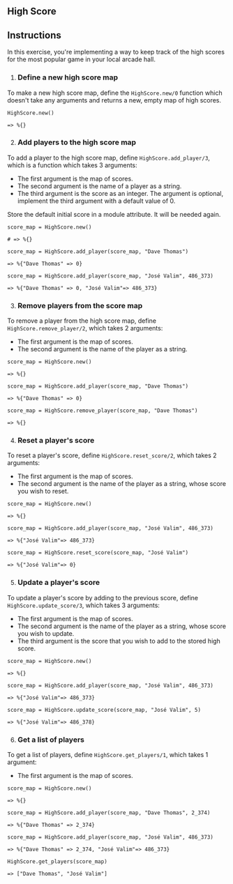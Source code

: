 ## High Score

## Instructions

In this exercise, you're implementing a way to keep track of the high scores for the most popular game in your local arcade hall.

1. ### Define a new high score map

To make a new high score map, define the `HighScore.new/0` function which doesn't take any arguments and returns a new, empty map of high scores.

```
HighScore.new()

=> %{}
```

2. ### Add players to the high score map

To add a player to the high score map, define `HighScore.add_player/3`, which is a function which takes 3 arguments:

- The first argument is the map of scores.
- The second argument is the name of a player as a string.
- The third argument is the score as an integer. The argument is optional, implement the third argument with a default value of 0.

Store the default initial score in a module attribute. It will be needed again.

```
score_map = HighScore.new()

# => %{}

score_map = HighScore.add_player(score_map, "Dave Thomas")

=> %{"Dave Thomas" => 0}

score_map = HighScore.add_player(score_map, "José Valim", 486_373)

=> %{"Dave Thomas" => 0, "José Valim"=> 486_373}
```

3. ### Remove players from the score map

To remove a player from the high score map, define `HighScore.remove_player/2`, which takes 2 arguments:

- The first argument is the map of scores.
- The second argument is the name of the player as a string.

```
score_map = HighScore.new()

=> %{}

score_map = HighScore.add_player(score_map, "Dave Thomas")

=> %{"Dave Thomas" => 0}

score_map = HighScore.remove_player(score_map, "Dave Thomas")

=> %{}
```

4. ### Reset a player's score

To reset a player's score, define `HighScore.reset_score/2`, which takes 2 arguments:

- The first argument is the map of scores.
- The second argument is the name of the player as a string, whose score you wish to reset.

```
score_map = HighScore.new()

=> %{}

score_map = HighScore.add_player(score_map, "José Valim", 486_373)

=> %{"José Valim"=> 486_373}

score_map = HighScore.reset_score(score_map, "José Valim")

=> %{"José Valim"=> 0}
```

5. ### Update a player's score

To update a player's score by adding to the previous score, define `HighScore.update_score/3`, which takes 3 arguments:

- The first argument is the map of scores.
- The second argument is the name of the player as a string, whose score you wish to update.
- The third argument is the score that you wish to add to the stored high score.

```
score_map = HighScore.new()

=> %{}

score_map = HighScore.add_player(score_map, "José Valim", 486_373)

=> %{"José Valim"=> 486_373}

score_map = HighScore.update_score(score_map, "José Valim", 5)

=> %{"José Valim"=> 486_378}
```

6. ### Get a list of players

To get a list of players, define `HighScore.get_players/1`, which takes 1 argument:

- The first argument is the map of scores.

```
score_map = HighScore.new()

=> %{}

score_map = HighScore.add_player(score_map, "Dave Thomas", 2_374)

=> %{"Dave Thomas" => 2_374}

score_map = HighScore.add_player(score_map, "José Valim", 486_373)

=> %{"Dave Thomas" => 2_374, "José Valim"=> 486_373}

HighScore.get_players(score_map)

=> ["Dave Thomas", "José Valim"]
```
